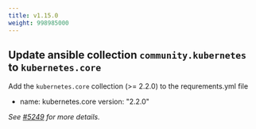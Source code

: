 ```yaml
---
title: v1.15.0
weight: 998985000
---
```


## Update ansible collection ``community.kubernetes`` to ``kubernetes.core``

Add the ``kubernetes.core`` collection (>= 2.2.0) to the requrements.yml file
- name: kubernetes.core
  version: "2.2.0"

_See [#5249](https://github.com/operator-framework/operator-sdk/pull/5249) for more details._
